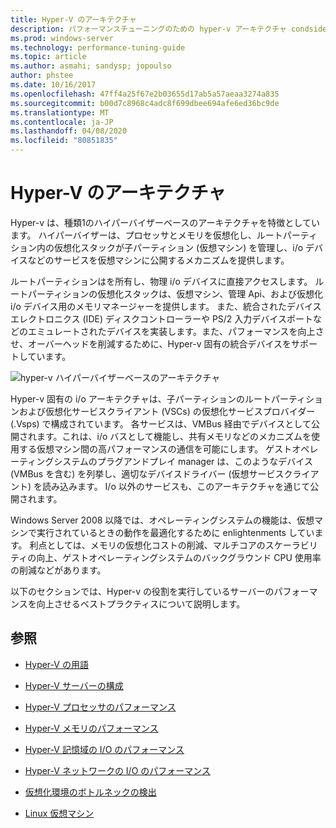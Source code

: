 ```yaml
---
title: Hyper-V のアーキテクチャ
description: パフォーマンスチューニングのための hyper-v アーキテクチャ condsiderations
ms.prod: windows-server
ms.technology: performance-tuning-guide
ms.topic: article
ms.author: asmahi; sandysp; jopoulso
author: phstee
ms.date: 10/16/2017
ms.openlocfilehash: 47ff4a25f67e2b03655d17ab5a57aeaa3274a835
ms.sourcegitcommit: b00d7c8968c4adc8f699dbee694afe6ed36bc9de
ms.translationtype: MT
ms.contentlocale: ja-JP
ms.lasthandoff: 04/08/2020
ms.locfileid: "80851835"
---
```

# <a name="hyper-v-architecture"></a>Hyper-V のアーキテクチャ

Hyper-v は、種類1のハイパーバイザーベースのアーキテクチャを特徴としています。 ハイパーバイザーは、プロセッサとメモリを仮想化し、ルートパーティション内の仮想化スタックが子パーティション (仮想マシン) を管理し、i/o デバイスなどのサービスを仮想マシンに公開するメカニズムを提供します。

ルートパーティションはを所有し、物理 i/o デバイスに直接アクセスします。 ルートパーティションの仮想化スタックは、仮想マシン、管理 Api、および仮想化 i/o デバイス用のメモリマネージャーを提供します。 また、統合されたデバイスエレクトロニクス (IDE) ディスクコントローラーや PS/2 入力デバイスポートなどのエミュレートされたデバイスを実装します。また、パフォーマンスを向上させ、オーバーヘッドを削減するために、Hyper-v 固有の統合デバイスをサポートしています。

![hyper-v ハイパーバイザーベースのアーキテクチャ](../../media/perftune-guide-hyperv-arch.png)

Hyper-v 固有の i/o アーキテクチャは、子パーティションのルートパーティションおよび仮想化サービスクライアント (VSCs) の仮想化サービスプロバイダー (.Vsps) で構成されています。 各サービスは、VMBus 経由でデバイスとして公開されます。これは、i/o バスとして機能し、共有メモリなどのメカニズムを使用する仮想マシン間の高パフォーマンスの通信を可能にします。 ゲストオペレーティングシステムのプラグアンドプレイ manager は、このようなデバイス (VMBus を含む) を列挙し、適切なデバイスドライバー (仮想サービスクライアント) を読み込みます。 I/o 以外のサービスも、このアーキテクチャを通じて公開されます。

Windows Server 2008 以降では、オペレーティングシステムの機能は、仮想マシンで実行されているときの動作を最適化するために enlightenments しています。 利点としては、メモリの仮想化コストの削減、マルチコアのスケーラビリティの向上、ゲストオペレーティングシステムのバックグラウンド CPU 使用率の削減などがあります。

以下のセクションでは、Hyper-v の役割を実行しているサーバーのパフォーマンスを向上させるベストプラクティスについて説明します。

## <a name="see-also"></a>参照

-   [Hyper-V の用語](terminology.md)

-   [Hyper-V サーバーの構成](configuration.md)

-   [Hyper-V プロセッサのパフォーマンス](processor-performance.md)

-   [Hyper-V メモリのパフォーマンス](memory-performance.md)

-   [Hyper-V 記憶域の I/O のパフォーマンス](storage-io-performance.md)

-   [Hyper-V ネットワークの I/O のパフォーマンス](network-io-performance.md)

-   [仮想化環境のボトルネックの検出](detecting-virtualized-environment-bottlenecks.md)

-   [Linux 仮想マシン](linux-virtual-machine-considerations.md)

